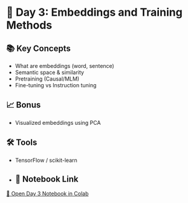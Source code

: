 # 🔡 Day 3: Embeddings and Training Methods

## 📚 Key Concepts
- What are embeddings (word, sentence)
- Semantic space & similarity
- Pretraining (Causal/MLM)
- Fine-tuning vs Instruction tuning

## 📈 Bonus
- Visualized embeddings using PCA

## 🛠️ Tools
- TensorFlow / scikit-learn

- ## 🔗 Notebook Link
[🔗 Open Day 3 Notebook in Colab](https://colab.research.google.com/drive/1SWNPoDgny1ivUBi6wi0_2teMLfwZzwDT)
